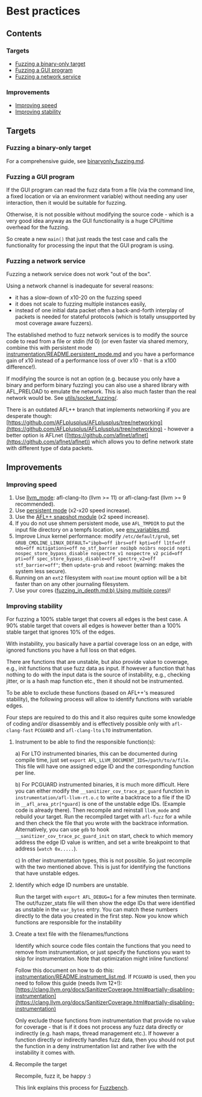 # Best practices

## Contents

### Targets

  * [Fuzzing a binary-only target](#fuzzing-a-binary-only-target)
  * [Fuzzing a GUI program](#fuzzing-a-gui-program)
  * [Fuzzing a network service](#fuzzing-a-network-service)

### Improvements

  * [Improving speed](#improving-speed)
  * [Improving stability](#improving-stability)

## Targets

### Fuzzing a binary-only target

For a comprehensive guide, see [binaryonly_fuzzing.md](binaryonly_fuzzing.md).

### Fuzzing a GUI program

If the GUI program can read the fuzz data from a file (via the command line, a fixed location or via an environment variable) without needing any user interaction, then it would be suitable for fuzzing.

Otherwise, it is not possible without modifying the source code - which is a very good idea anyway as the GUI functionality is a huge CPU/time overhead for the fuzzing.

So create a new `main()` that just reads the test case and calls the functionality for processing the input that the GUI program is using.

### Fuzzing a network service

Fuzzing a network service does not work "out of the box".

Using a network channel is inadequate for several reasons:
- it has a slow-down of x10-20 on the fuzzing speed
- it does not scale to fuzzing multiple instances easily,
- instead of one initial data packet often a back-and-forth interplay of packets is needed for stateful protocols (which is totally unsupported by most coverage aware fuzzers).

The established method to fuzz network services is to modify the source code
to read from a file or stdin (fd 0) (or even faster via shared memory, combine
this with persistent mode [instrumentation/README.persistent_mode.md](../instrumentation/README.persistent_mode.md)
and you have a performance gain of x10 instead of a performance loss of over
x10 - that is a x100 difference!).

If modifying the source is not an option (e.g. because you only have a binary
and perform binary fuzzing) you can also use a shared library with AFL_PRELOAD
to emulate the network. This is also much faster than the real network would be.
See [utils/socket_fuzzing/](../utils/socket_fuzzing/).

There is an outdated AFL++ branch that implements networking if you are
desperate though: [https://github.com/AFLplusplus/AFLplusplus/tree/networking](https://github.com/AFLplusplus/AFLplusplus/tree/networking) -
however a better option is AFLnet ([https://github.com/aflnet/aflnet](https://github.com/aflnet/aflnet))
which allows you to define network state with different type of data packets.

## Improvements

### Improving speed

1. Use [llvm_mode](../instrumentation/README.llvm.md): afl-clang-lto (llvm >= 11) or afl-clang-fast (llvm >= 9 recommended).
2. Use [persistent mode](../instrumentation/README.persistent_mode.md) (x2-x20 speed increase).
3. Use the [AFL++ snapshot module](https://github.com/AFLplusplus/AFL-Snapshot-LKM) (x2 speed increase).
4. If you do not use shmem persistent mode, use `AFL_TMPDIR` to put the input file directory on a tempfs location, see [env_variables.md](env_variables.md).
5. Improve Linux kernel performance: modify `/etc/default/grub`, set `GRUB_CMDLINE_LINUX_DEFAULT="ibpb=off ibrs=off kpti=off l1tf=off mds=off mitigations=off no_stf_barrier noibpb noibrs nopcid nopti nospec_store_bypass_disable nospectre_v1 nospectre_v2 pcid=off pti=off spec_store_bypass_disable=off spectre_v2=off stf_barrier=off"`; then `update-grub` and `reboot` (warning: makes the system less secure).
6. Running on an `ext2` filesystem with `noatime` mount option will be a bit faster than on any other journaling filesystem.
7. Use your cores ([fuzzing_in_depth.md:b) Using multiple cores](fuzzing_in_depth.md#b-using-multiple-cores))!

### Improving stability

For fuzzing a 100% stable target that covers all edges is the best case.
A 90% stable target that covers all edges is however better than a 100% stable target that ignores 10% of the edges.

With instability, you basically have a partial coverage loss on an edge, with ignored functions you have a full loss on that edges.

There are functions that are unstable, but also provide value to coverage, e.g., init functions that use fuzz data as input.
If however a function that has nothing to do with the input data is the source of instability, e.g., checking jitter, or is a hash map function etc., then it should not be instrumented.

To be able to exclude these functions (based on AFL++'s measured stability), the following process will allow to identify functions with variable edges.

Four steps are required to do this and it also requires quite some knowledge of coding and/or disassembly and is effectively possible only with `afl-clang-fast` `PCGUARD` and `afl-clang-lto` `LTO` instrumentation.

  1. Instrument to be able to find the responsible function(s):

     a) For LTO instrumented binaries, this can be documented during compile time, just set `export AFL_LLVM_DOCUMENT_IDS=/path/to/a/file`.
        This file will have one assigned edge ID and the corresponding function per line.

     b) For PCGUARD instrumented binaries, it is much more difficult. Here you can either modify the `__sanitizer_cov_trace_pc_guard` function in `instrumentation/afl-llvm-rt.o.c` to write a backtrace to a file if the ID in `__afl_area_ptr[*guard]` is one of the unstable edge IDs.
        (Example code is already there).
        Then recompile and reinstall `llvm_mode` and rebuild your target.
        Run the recompiled target with `afl-fuzz` for a while and then check the file that you wrote with the backtrace information.
        Alternatively, you can use `gdb` to hook `__sanitizer_cov_trace_pc_guard_init` on start, check to which memory address the edge ID value is written, and set a write breakpoint to that address (`watch 0x.....`).

     c) In other instrumentation types, this is not possible.
        So just recompile with the two mentioned above.
        This is just for identifying the functions that have unstable edges.

  2. Identify which edge ID numbers are unstable.

     Run the target with `export AFL_DEBUG=1` for a few minutes then terminate.
     The out/fuzzer_stats file will then show the edge IDs that were identified
     as unstable in the `var_bytes` entry. You can match these numbers
     directly to the data you created in the first step.
     Now you know which functions are responsible for the instability

  3. Create a text file with the filenames/functions

     Identify which source code files contain the functions that you need to remove from instrumentation, or just specify the functions you want to skip for instrumentation.
     Note that optimization might inline functions!

     Follow this document on how to do this: [instrumentation/README.instrument_list.md](../instrumentation/README.instrument_list.md).
     If `PCGUARD` is used, then you need to follow this guide (needs llvm 12+!):
     [https://clang.llvm.org/docs/SanitizerCoverage.html#partially-disabling-instrumentation](https://clang.llvm.org/docs/SanitizerCoverage.html#partially-disabling-instrumentation)

     Only exclude those functions from instrumentation that provide no value for coverage - that is if it does not process any fuzz data directly or indirectly (e.g. hash maps, thread management etc.).
     If however a function directly or indirectly handles fuzz data, then you should not put the function in a deny instrumentation list and rather live with the instability it comes with.

  4. Recompile the target

     Recompile, fuzz it, be happy :)

     This link explains this process for [Fuzzbench](https://github.com/google/fuzzbench/issues/677).

